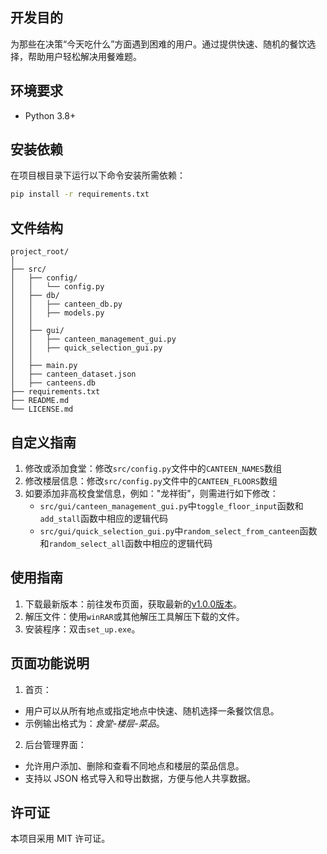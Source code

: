 ## 开发目的
为那些在决策“今天吃什么”方面遇到困难的用户。通过提供快速、随机的餐饮选择，帮助用户轻松解决用餐难题。

## 环境要求
- Python 3.8+

## 安装依赖
在项目根目录下运行以下命令安装所需依赖：
```sh
pip install -r requirements.txt
```
## 文件结构
```ssh
project_root/
│
├── src/
│   ├── config/
│   │   └── config.py
│   ├── db/
│   │   ├── canteen_db.py
│   │   ├── models.py
│   │   
│   ├── gui/
│   │   ├── canteen_management_gui.py
│   │   ├── quick_selection_gui.py
│   │   
│   ├── main.py
│   ├── canteen_dataset.json
│   ├── canteens.db
├── requirements.txt
├── README.md
└── LICENSE.md
```
## 自定义指南
1. 修改或添加食堂：修改`src/config.py`文件中的`CANTEEN_NAMES`数组
2. 修改楼层信息：修改`src/config.py`文件中的`CANTEEN_FLOORS`数组
3. 如要添加非高校食堂信息，例如："龙祥街"，则需进行如下修改：
   - `src/gui/canteen_management_gui.py`中`toggle_floor_input`函数和`add_stall`函数中相应的逻辑代码
   - `src/gui/quick_selection_gui.py`中`random_select_from_canteen`函数和`random_select_all`函数中相应的逻辑代码

## 使用指南
1. 下载最新版本：前往发布页面，获取最新的[v1.0.0版本](https://github.com/Harryleft/today-eat-what/releases/tag/1.0.0)。
2. 解压文件：使用`winRAR`或其他解压工具解压下载的文件。
3. 安装程序：双击`set_up.exe`。


## 页面功能说明
1. 首页：
- 用户可以从所有地点或指定地点中快速、随机选择一条餐饮信息。
- 示例输出格式为：_食堂-楼层-菜品_。

2. 后台管理界面：
- 允许用户添加、删除和查看不同地点和楼层的菜品信息。
- 支持以 JSON 格式导入和导出数据，方便与他人共享数据。


## 许可证
本项目采用 MIT 许可证。

  
